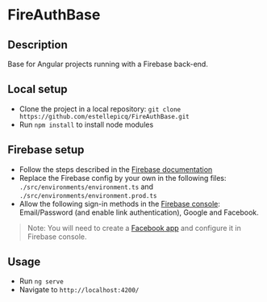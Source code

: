 # FireAuthBase

## Description

Base for Angular projects running with a Firebase back-end.

## Local setup

* Clone the project in a local repository: `git clone https://github.com/estellepicq/FireAuthBase.git`
* Run `npm install` to install node modules

## Firebase setup

* Follow the steps described in the [Firebase documentation](https://firebase.google.com/docs/web/setup)
* Replace the Firebase config by your own in the following files: `./src/environments/environment.ts` and `./src/environments/environment.prod.ts`
* Allow the following sign-in methods in the [Firebase console](https://console.firebase.google.com/): Email/Password (and enable link authentication), Google and Facebook.
> Note: You will need to create a [Facebook app](https://developers.facebook.com/apps/) and configure it in Firebase console.

## Usage

* Run `ng serve`
* Navigate to `http://localhost:4200/`

